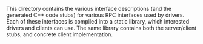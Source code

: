 This directory contains the various interface descriptions (and the generated C++ code stubs) for various RPC interfaces used by drivers. Each of these interfaces is compiled into a static library, which interested drivers and clients can use. The same library contains both the server/client stubs, and concrete client implementation.
